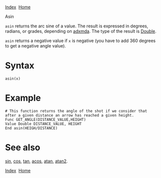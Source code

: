 [Index](index.html)  [Home](getting-started_home.html)

Asin

`asin` returns the arc sine of a value. The result is expressed in degrees, radians, or grades, depending on [adxmda](4gl_adxmda.html). The type of the result is [Double](4gl_double.html).

`asin` returns a negative value if `x` is negative (you have to add 360 degrees to get a negative angle value).

# Syntax

```
asin(x)
```

# Example

```
# This function returns the angle of the shot if we consider that after a given distance an arrow has reached a given height.
Func GET_ANGLE(DISTANCE_VALUE,HEIGHT)
Value Double DISTANCE_VALUE, HEIGHT
End asin(HEIGH/DISTANCE)
```

# See also

[sin](4gl_sin.html), [cos](4gl_cos.html), [tan](4gl_tan.html), [acos](4gl_acos.html), [atan](4gl_atan.html), [atan2](4gl_atan2.html).

  

[Index](index.html)  [Home](getting-started_home.html)